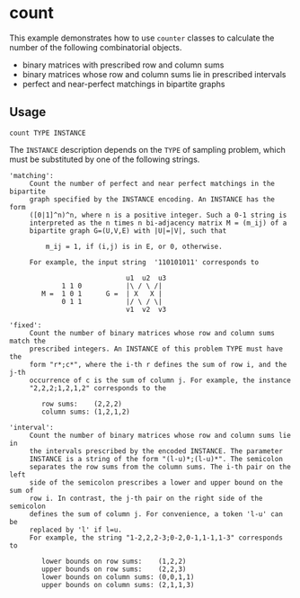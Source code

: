# count

This example demonstrates how to use `counter` classes to calculate the number of the following combinatorial objects.

* binary matrices with prescribed row and column sums
* binary matrices whose row and column sums lie in prescribed intervals
* perfect and near-perfect matchings in bipartite graphs

## Usage

    count TYPE INSTANCE
    
The `INSTANCE` description depends on the `TYPE` of sampling problem, which must be substituted by one of the following strings.

    'matching':
         Count the number of perfect and near perfect matchings in the bipartite
         graph specified by the INSTANCE encoding. An INSTANCE has the form
         ([0|1]^n)^n, where n is a positive integer. Such a 0-1 string is
         interpreted as the n times n bi-adjacency matrix M = (m_ij) of a
         bipartite graph G=(U,V,E) with |U|=|V|, such that

             m_ij = 1, if (i,j) is in E, or 0, otherwise.

         For example, the input string  '110101011' corresponds to

                                 u1  u2  u3
                 1 1 0           |\ / \ /|
            M =  1 0 1      G =  | X   X |
                 0 1 1           |/ \ / \|
                                 v1  v2  v3

    'fixed':
         Count the number of binary matrices whose row and column sums match the
         prescribed integers. An INSTANCE of this problem TYPE must have the
         form "r*;c*", where the i-th r defines the sum of row i, and the j-th
         occurrence of c is the sum of column j. For example, the instance
         "2,2,2;1,2,1,2" corresponds to the

            row sums:    (2,2,2)
            column sums: (1,2,1,2)

    'interval':
         Count the number of binary matrices whose row and column sums lie in
         the intervals prescribed by the encoded INSTANCE. The parameter
         INSTANCE is a string of the form "(l-u)*;(l-u)*". The semicolon
         separates the row sums from the column sums. The i-th pair on the left
         side of the semicolon prescribes a lower and upper bound on the sum of
         row i. In contrast, the j-th pair on the right side of the semicolon
         defines the sum of column j. For convenience, a token 'l-u' can be
         replaced by 'l' if l=u.
         For example, the string "1-2,2,2-3;0-2,0-1,1-1,1-3" corresponds to

            lower bounds on row sums:    (1,2,2)
            upper bounds on row sums:    (2,2,3)
            lower bounds on column sums: (0,0,1,1)
            upper bounds on column sums: (2,1,1,3)
